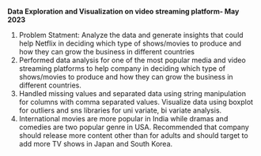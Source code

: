 **Data Exploration and Visualization on video streaming platform- May 2023**
1. Problem Statment: Analyze the data and generate insights that could help Netflix in deciding which 
type of shows/movies to produce and how they can grow the business in different countries
2. Performed data analysis for one of the most popular media and video streaming platforms to help company in deciding which type of 
shows/movies to produce and how they can grow the business in different countries.
3. Handled missing values and separated data using string manipulation for columns with comma separated values. Visualize data using boxplot for outliers and sns libraries for uni variate, bi variate analysis.
4. International movies are more popular in India while dramas and comedies are two popular genre in USA. Recommended that company should release more content other than for adults and should target to 
add more TV shows in Japan and South Korea.
